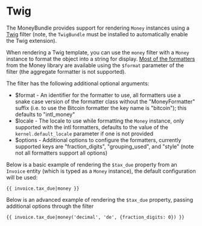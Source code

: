 # Twig

The MoneyBundle provides support for rendering `Money` instances using a [Twig](https://twig.symfony.com/) filter (note, the `TwigBundle` must be installed to automatically enable the Twig extension).

When rendering a Twig template, you can use the `money` filter with a `Money` instance to format the object into a string for display. [Most of the formatters](https://moneyphp.org/en/stable/features/formatting.html) from the Money library are available using the `$format` parameter of the filter (the aggregate formatter is not supported).

The filter has the following additional optional arguments:

- $format - An identifier for the formatter to use, all formatters use a snake case version of the formatter class without the "MoneyFormatter" suffix (i.e. to use the Bitcoin formatter the key name is "bitcoin"); this defaults to "intl_money"
- $locale - The locale to use while formatting the `Money` instance, only supported with the intl formatters, defaults to the value of the `kernel.default_locale` parameter if one is not provided
- $options - Additional options to configure the formatters, currently supported keys are "fraction_digits", "grouping_used", and "style" (note not all formatters support all options)

Below is a basic example of rendering the `$tax_due` property from an `Invoice` entity (which is typed as a `Money` instance), the default configuration will be used:

```twig
{{ invoice.tax_due|money }}
```

Below is an advanced example of rendering the `$tax_due` property, passing additional options through the filter

```twig
{{ invoice.tax_due|money('decimal', 'de', {fraction_digits: 0}) }}
```
